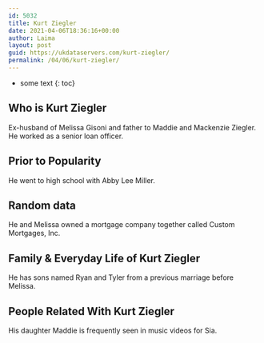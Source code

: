 ```yaml
---
id: 5032
title: Kurt Ziegler
date: 2021-04-06T18:36:16+00:00
author: Laima
layout: post
guid: https://ukdataservers.com/kurt-ziegler/
permalink: /04/06/kurt-ziegler/
---
```


* some text
{: toc}


## Who is Kurt Ziegler
                  
                  
                  
Ex-husband of Melissa Gisoni and father to Maddie and Mackenzie Ziegler. He worked as a senior loan officer.
                  
              
            
              
            
                
                
                
## Prior to Popularity
                  
                  
                  
He went to high school with Abby Lee Miller.
                  
              
            
              
            
                
                
                
## Random data
                  
                  
                  
He and Melissa owned a mortgage company together called Custom Mortgages, Inc.
                  
              
            
              
            
                
                
                
## Family & Everyday Life of Kurt Ziegler
                  
                  
                  
He has sons named Ryan and Tyler from a previous marriage before Melissa.
                  
              
            
              
            
                
                
                
## People Related With Kurt Ziegler
                  
                  
                  
His daughter Maddie is frequently seen in music videos for Sia.
                  
              
            
              
            
                
              
            
              
              
            
            
              
            
          
          
          